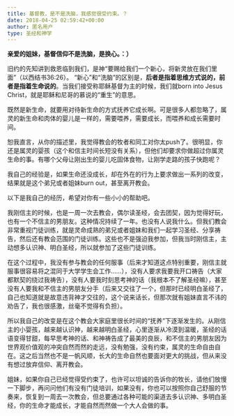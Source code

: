 ```yaml
---
title: 基督教，是不是洗脑，我感觉很受约束。？
date: 2018-04-25 02:59:42+00:00
author: 匿名用户
type: 圣经和神学
---
```

**亲爱的姐妹，基督信仰不是洗脑，是换心。：）**

  


旧约的先知讲到救恩临到我们，是神“要赐给我们一个新心，将新灵放在我们里面”（以西结书36:26）。 “新心”和“洗脑”的区别是，**后者是指着思维方式说的，前者是指着生命说的**。当我们接受称耶稣基督为主的时候，我们就born into Jesus Christ，就是耶稣和尼哥的慕说的“重生”的意思。

  


既然是新生命，就要用对待新生命的方式抚养它成长啊。可是很多人都忽略了，属灵的新生命和肉体的婴儿是一样的，需要喂养，需要成长，而喂养和成长需要时间。

  


恕我直言，从你的描述里，我觉得教会的牧者和同工对你太push了。很明显，你还是属灵的婴孩（这个和信主时间长短没有关系），但他们却要求你做超过你属灵生命的事。有哪个父母让刚出生的婴儿吃固体食物，让刚学走路的孩子快跑呢？

  


我自己的经验是，如果生命还没成长，却在外在的行为上要求做出一系列的改变，结果就是这个弟兄或者姐妹burn out，甚至离开教会。

  


以下是我自己的经历，希望对你有一些小小的帮助吧。

  


我刚信主的时候，也是一周一次去教会，偶尔读圣经，会去团契，因为觉得好玩，也有一个不信主的男朋友。这种情况持续了一年。也没有人说我什么。但我们教会非常重视门徒训练，就是灵命成熟的弟兄或者姐妹和我们一起学习圣经、分享祷告，然后还有教会范围的门徒训练。这些也不是强迫我参加，但我当时刚信主，主动想多认识神、明白圣经，所以就参加了这些门徒训练。

  


在这个过程中，我没有参与教会的任何服事（后来才知道这点特别重要，刚信主就服事很容易将之混同于大学学生会工作……），没有人要求我要我开口祷告（大家都默契的绕过我祷告），没有人要我时刻思考神的话（我根本不了解圣经嘛），甚至没有人要我和不信主的男朋友分手（后来又交往了一个，但那时已经明白圣经了，自己也知道就是故意违背神才交往的，这个说来话长，但那次就有姐妹直言不讳的劝告了，我也很感激，丝毫不觉得有负担）。

  


所以我自己的改变是在这个教会大家庭里很长时间的“抚养”下逐渐发生的。从刚信主的小婴孩，越来越认识神，越来越明白圣经，心里逐渐从冷漠到温暖，圣经的话语变得甘甜，每早思考神的话、和神祷告成了最美的良辰，和不信主的男朋友因为世界观价值观的冲突自然而然的走远，没有勉强，没有约束，属灵的生命自由自在。这之后当然也不是一帆风顺，长大的生命自然也要面对更大的挑战，但从来没有想过放弃信仰、离开教会。

  


姐妹，如果你自己已经觉得受约束了，也许可以坦诚的告诉你的牧长，请他们放慢一下脚步，再问问他们有没有门徒培训，如果没有，你也可以按照你自己舒服的节奏来，恢复到一周去一次教会，但总要通过各种可能的渠道去多认识神、多明白圣经，你的生命才能成长，才能自然而然做一个大人会做的事。


